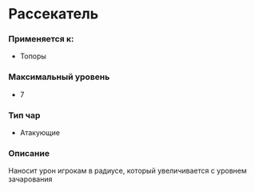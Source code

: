 # Рассекатель

### Применяется к:

* Топоры

### Максимальный уровень&#x20;

* 7

### Тип чар

* Атакующие

### Описание

Наносит урон игрокам в радиусе, который увеличивается с уровнем зачарования&#x20;
